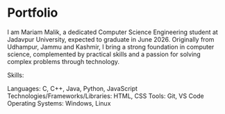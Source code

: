 # Portfolio
I am Mariam Malik, a dedicated Computer Science Engineering student at Jadavpur University, expected to graduate in June 2026. Originally from Udhampur, Jammu and Kashmir, I bring a strong foundation in computer science, complemented by practical skills and a passion for solving complex problems through technology.

Skills:

Languages: C, C++, Java, Python, JavaScript
Technologies/Frameworks/Libraries: HTML, CSS
Tools: Git, VS Code
Operating Systems: Windows, Linux
